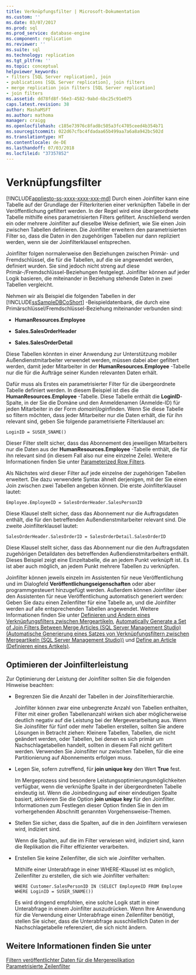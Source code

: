 ```yaml
---
title: Verknüpfungsfilter | Microsoft-Dokumentation
ms.custom: ''
ms.date: 03/07/2017
ms.prod: sql
ms.prod_service: database-engine
ms.component: replication
ms.reviewer: ''
ms.suite: sql
ms.technology: replication
ms.tgt_pltfrm: ''
ms.topic: conceptual
helpviewer_keywords:
- filters [SQL Server replication], join
- publications [SQL Server replication], join filters
- merge replication join filters [SQL Server replication]
- join filters
ms.assetid: dd78fd8f-56e3-4582-9abd-6bc25c91e075
caps.latest.revision: 38
author: MashaMSFT
ms.author: mathoma
manager: craigg
ms.openlocfilehash: c185e73976c8fad8c505a3fc4705ceed4b354b71
ms.sourcegitcommit: 022d67cfbc4fdadaa65b499aa7a6a8a942bc502d
ms.translationtype: HT
ms.contentlocale: de-DE
ms.lasthandoff: 07/03/2018
ms.locfileid: "37357852"
---
```

# <a name="join-filters"></a>Verknüpfungsfilter
[!INCLUDE[appliesto-ss-xxxx-xxxx-xxx-md](../../../includes/appliesto-ss-xxxx-xxxx-xxx-md.md)]
  Durch einen Joinfilter kann eine Tabelle auf der Grundlage der Filterkriterien einer verknüpften Tabelle in der Veröffentlichung gefiltert werden. In der Regel wird eine übergeordnete Tabelle mithilfe eines parametrisierten Filters gefiltert. Anschließend werden ein oder mehrere Joinfilter auf dieselbe Weise definiert, wie Sie einen Join zwischen Tabellen definieren. Die Joinfilter erweitern den parametrisierten Filter so, dass die Daten in den zugehörigen Tabellen nur dann repliziert werden, wenn sie der Joinfilterklausel entsprechen.  
  
 Joinfilter folgen normalerweise den Beziehungen zwischen Primär- und Fremdschlüssel, die für die Tabellen, auf die sie angewendet werden, definiert wurden. Sie sind jedoch nicht streng auf diese Primär-/Fremdschlüssel-Beziehungen festgelegt. Joinfilter können auf jeder Logik basieren, die miteinander in Beziehung stehende Daten in zwei Tabellen vergleicht.  
  
 Nehmen wir als Beispiel die folgenden Tabellen in der [!INCLUDE[ssSampleDBCoShort](../../../includes/sssampledbcoshort-md.md)] -Beispieldatenbank, die durch eine Primärschlüssel/Fremdschlüssel-Beziehung miteinander verbunden sind:  
  
-   **HumanResources.Employee**  
  
-   **Sales.SalesOrderHeader**  
  
-   **Sales.SalesOrderDetail**  
  
 Diese Tabellen könnten in einer Anwendung zur Unterstützung mobiler Außendienstmitarbeiter verwendet werden, müssen dabei aber gefiltert werden, damit jeder Mitarbeiter in der **HumanResources.Employee** -Tabelle nur die für die Aufträge seiner Kunden relevanten Daten erhält.  
  
 Dafür muss als Erstes ein parametrisierter Filter für die übergeordnete Tabelle definiert werden. In diesem Beispiel ist dies die **HumanResources.Employee** -Tabelle. Diese Tabelle enthält die **LoginID**-Spalte, in der Sie die Domäne und den Anmeldenamen (Anmelde-ID) für jeden Mitarbeiter in der Form *domain\login*finden. Wenn Sie diese Tabelle so filtern möchten, dass jeder Mitarbeiter nur die Daten erhält, die für ihn relevant sind, geben Sie folgende parametrisierte Filterklausel an:  
  
```  
LoginID = SUSER_SNAME()  
```  
  
 Dieser Filter stellt sicher, dass das Abonnement des jeweiligen Mitarbeiters nur die Daten aus der **HumanResources.Employee** -Tabelle enthält, die für ihn relevant sind (in diesem Fall also nur eine einzelne Zeile). Weitere Informationen finden Sie unter [Parameterized Row Filters](../../../relational-databases/replication/merge/parameterized-filters-parameterized-row-filters.md).  
  
 Als Nächstes wird dieser Filter auf jede einzelne der zugehörigen Tabellen erweitert. Die dazu verwendete Syntax ähnelt derjenigen, mit der Sie einen Join zwischen zwei Tabellen angeben können. Die erste Joinfilterklausel lautet:  
  
```  
Employee.EmployeeID = SalesOrderHeader.SalesPersonID  
```  
  
 Diese Klausel stellt sicher, dass das Abonnement nur die Auftragsdaten enthält, die für den betreffenden Außendienstmitarbeiter relevant sind. Die zweite Joinfilterklausel lautet:  
  
```  
SalesOrderHeader.SalesOrderID = SalesOrderDetail.SalesOrderID  
```  
  
 Diese Klausel stellt sicher, dass das Abonnement nur die den Auftragsdaten zugehörigen Detaildaten des betreffenden Außendienstmitarbeiters enthält. Dieses Beispiel zeigt eine Einzeltabelle, die an jedem Punkt verknüpft ist. Es ist aber auch möglich, an jedem Punkt mehrere Tabellen zu verknüpfen.  
  
 Joinfilter können jeweils einzeln im Assistenten für neue Veröffentlichung und im Dialogfeld **Veröffentlichungseigenschaften** oder aber programmgesteuert hinzugefügt werden. Außerdem können Joinfilter über den Assistenten für neue Veröffentlichung automatisch generiert werden: Geben Sie dazu einen Zeilenfilter für eine Tabelle an, und die Joinfilter werden auf alle entsprechenden Tabellen angewendet. Weitere Informationen finden Sie unter [Definieren und Ändern eines Verknüpfungsfilters zwischen Mergeartikeln](../../../relational-databases/replication/publish/define-and-modify-a-join-filter-between-merge-articles.md), [Automatically Generate a Set of Join Filters Between Merge Articles &#40;SQL Server Management Studio&#41; (Automatische Generierung eines Satzes von Verknüpfungsfiltern zwischen Mergeartikeln (SQL Server Management Studio))](../../../relational-databases/replication/publish/automatically-generate-join-filters-between-merge-articles.md) und [Define an Article (Definieren eines Artikels)](../../../relational-databases/replication/publish/define-an-article.md).  
  
## <a name="optimizing-join-filter-performance"></a>Optimieren der Joinfilterleistung  
 Zur Optimierung der Leistung der Joinfilter sollten Sie die folgenden Hinweise beachten:  
  
-   Begrenzen Sie die Anzahl der Tabellen in der Joinsfilterhierarchie.  
  
     Joinfilter können zwar eine unbegrenzte Anzahl von Tabellen enthalten, Filter mit einer großen Tabellenanzahl wirken sich aber möglicherweise deutlich negativ auf die Leistung bei der Mergeverarbeitung aus. Wenn Sie Joinsfilter für fünf oder mehr Tabellen erstellen, sollten Sie andere Lösungen in Betracht ziehen: Kleinere Tabellen, Tabellen, die nicht geändert werden, oder Tabellen, bei denen es sich primär um Nachschlagetabellen handelt, sollten in diesem Fall nicht gefiltert werden. Verwenden Sie Joinsfilter nur zwischen Tabellen, für die eine Partitionierung auf Abonnements erfolgen muss.  
  
-   Legen Sie, sofern zutreffend, für **join unique key** den Wert **True** fest.  
  
     Im Mergeprozess sind besondere Leistungsoptimierungsmöglichkeiten verfügbar, wenn die verknüpfte Spalte in der übergeordneten Tabelle eindeutig ist. Wenn die Joinbedingung auf einer eindeutigen Spalte basiert, aktivieren Sie die Option **join unique key** für den Joinfilter. Informationen zum Festlegen dieser Option finden Sie in den im vorhergehenden Abschnitt genannten Vorgehensweise-Themen.  
  
-   Stellen Sie sicher, dass die Spalten, auf die in den Joinfiltern verwiesen wird, indiziert sind.  
  
     Wenn die Spalten, auf die im Filter verwiesen wird, indiziert sind, kann die Replikation die Filter effizienter verarbeiten.  
  
-   Erstellen Sie keine Zeilenfilter, die sich wie Joinfilter verhalten.  
  
     Mithilfe einer Unterabfrage in einer WHERE-Klausel ist es möglich, Zeilenfilter zu erstellen, die sich wie Joinfilter verhalten:  
  
    ```  
    WHERE Customer.SalesPersonID IN (SELECT EmployeeID FROM Employee WHERE LoginID = SUSER_SNAME())   
    ```  
  
     Es wird dringend empfohlen, eine solche Logik statt in einer Unterabfrage in einem Joinfilter auszudrücken. Wenn Ihre Anwendung für die Verwendung einer Unterabfrage einen Zeilenfilter benötigt, stellen Sie sicher, dass die Unterabfrage ausschließlich Daten in der Nachschlagetabelle referenziert, die sich nicht ändern.  
  
## <a name="see-also"></a>Weitere Informationen finden Sie unter  
 [Filtern veröffentlichter Daten für die Mergereplikation](../../../relational-databases/replication/merge/filter-published-data-for-merge-replication.md)   
 [Parametrisierte Zeilenfilter](../../../relational-databases/replication/merge/parameterized-filters-parameterized-row-filters.md)  
  
  
